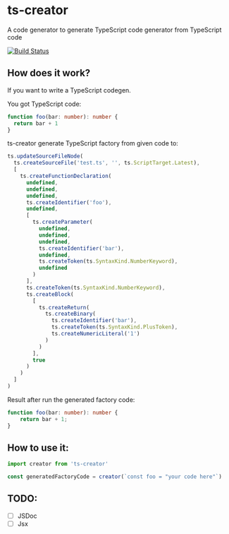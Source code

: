 # ts-creator 

A code generator to generate TypeScript code generator from TypeScript code

[![Build Status](https://travis-ci.com/HearTao/ts-creator.svg?branch=master)](https://travis-ci.com/HearTao/ts-creator)

## How does it work?

If you want to write a TypeScript codegen.

You got TypeScript code: 

```ts
function foo(bar: number): number {
  return bar + 1
}
```

ts-creator generate TypeScript factory from given code to:

```ts
ts.updateSourceFileNode(
  ts.createSourceFile('test.ts', '', ts.ScriptTarget.Latest),
  [
    ts.createFunctionDeclaration(
      undefined,
      undefined,
      undefined,
      ts.createIdentifier('foo'),
      undefined,
      [
        ts.createParameter(
          undefined,
          undefined,
          undefined,
          ts.createIdentifier('bar'),
          undefined,
          ts.createToken(ts.SyntaxKind.NumberKeyword),
          undefined
        )
      ],
      ts.createToken(ts.SyntaxKind.NumberKeyword),
      ts.createBlock(
        [
          ts.createReturn(
            ts.createBinary(
              ts.createIdentifier('bar'),
              ts.createToken(ts.SyntaxKind.PlusToken),
              ts.createNumericLiteral('1')
            )
          )
        ],
        true
      )
    )
  ]
)

```

Result after run the generated factory code: 

```ts
function foo(bar: number): number {
    return bar + 1;
}
```

## How to use it:

```ts
import creator from 'ts-creator'

const generatedFactoryCode = creator(`const foo = "your code here"`)
```

## TODO:

- [ ] JSDoc
- [ ] Jsx
